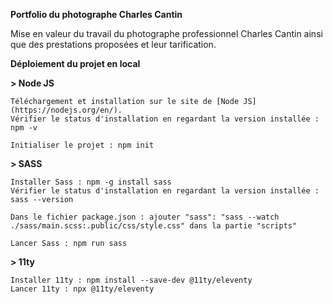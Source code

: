 **Portfolio du photographe Charles Cantin**

Mise en valeur du travail du photographe professionnel Charles Cantin ainsi que des prestations proposées et leur tarification.


**Déploiement du projet en local**

**> Node JS**

```
Téléchargement et installation sur le site de [Node JS](https://nodejs.org/en/).
Vérifier le status d'installation en regardant la version installée : npm -v
```

```
Initialiser le projet : npm init
```

**> SASS**

```
Installer Sass : npm -g install sass
Vérifier le status d'installation en regardant la version installée : sass --version

Dans le fichier package.json : ajouter "sass": "sass --watch ./sass/main.scss:.public/css/style.css" dans la partie "scripts"

Lancer Sass : npm run sass
```

**> 11ty**

```
Installer 11ty : npm install --save-dev @11ty/eleventy
Lancer 11ty : npx @11ty/eleventy
```
